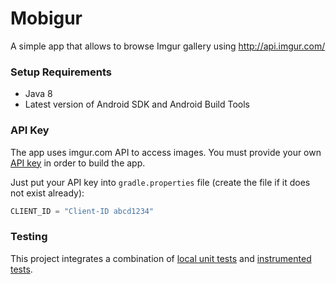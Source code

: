 # Mobigur
A simple app that allows to browse Imgur gallery using http://api.imgur.com/


### Setup Requirements

- Java 8
- Latest version of Android SDK and Android Build Tools


### API Key

The app uses imgur.com API to access images. You must provide your own [API key][1] in order to build the app.

Just put your API key into `gradle.properties` file (create the file if it does not exist already):

```gradle
CLIENT_ID = "Client-ID abcd1234"
```

### Testing

This project integrates a combination of [local unit tests][2] and [instrumented tests][3].


[1]: https://api.imgur.com/endpoints
[2]: app/src/test/
[3]: app/src/androidTest/

